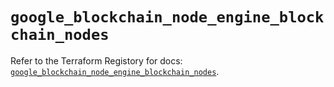 # `google_blockchain_node_engine_blockchain_nodes`

Refer to the Terraform Registory for docs: [`google_blockchain_node_engine_blockchain_nodes`](https://registry.terraform.io/providers/hashicorp/google-beta/5.29.0/docs/resources/google_blockchain_node_engine_blockchain_nodes).
